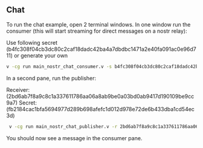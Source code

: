 ## Chat

To run the chat example, open 2 terminal windows. In one window run the consumer (this will start streaming for direct messages on a nostr relay):

Use following secret (b4fc308f04cb3dc80c2caf18dadc42ba4a7dbdbc1471a2e40fa091ac0e96d711) or generate your own

```sh
v -cg run main_nostr_chat_consumer.v -s b4fc308f04cb3dc80c2caf18dadc42ba4a7dbdbc1471a2e40fa091ac0e96d711
```

In a second pane, run the publisher:

Receiver: (2bd6ab7f8a9c8c1a337611786aa06a8ab9be0a03bd0ab9417d190109be9cc9a7)
Secret: (fb2184cac1bfa5694977d289b698afefc1d012d978e72de6b433dba1cd54ec3d)

```sh
 v -cg run main_nostr_chat_publisher.v -r 2bd6ab7f8a9c8c1a337611786aa06a8ab9be0a03bd0ab9417d190109be9cc9a7 -s fb2184cac1bfa5694977d289b698afefc1d012d978e72de6b433dba1cd54ec3d
```

You should now see a message in the consumer pane.
